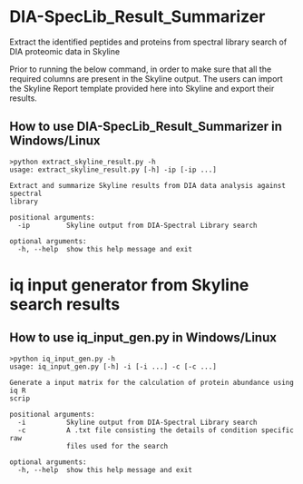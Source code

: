 # DIA-SpecLib_Result_Summarizer
Extract the identified peptides and proteins from spectral library search of DIA proteomic data in Skyline

Prior to running the below command, in order to make sure that all the required columns are present in the Skyline output. The users can import the Skyline Report template provided here into Skyline and export their results.

## How to use DIA-SpecLib_Result_Summarizer in Windows/Linux
```
>python extract_skyline_result.py -h
usage: extract_skyline_result.py [-h] -ip [-ip ...]

Extract and summarize Skyline results from DIA data analysis against spectral
library

positional arguments:
  -ip         Skyline output from DIA-Spectral Library search

optional arguments:
  -h, --help  show this help message and exit

```

# iq input generator from Skyline search results

## How to use iq_input_gen.py in Windows/Linux
```
>python iq_input_gen.py -h
usage: iq_input_gen.py [-h] -i [-i ...] -c [-c ...]

Generate a input matrix for the calculation of protein abundance using iq R
scrip

positional arguments:
  -i          Skyline output from DIA-Spectral Library search
  -c          A .txt file consisting the details of condition specific raw
              files used for the search

optional arguments:
  -h, --help  show this help message and exit
 ```
